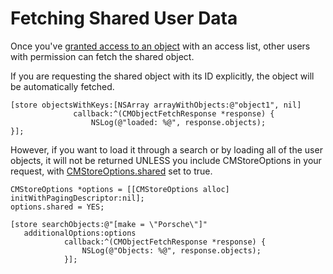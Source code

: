 # Fetching Shared User Data

Once you've [granted access to an object](#/ios#create-access-list) with an access list, other users with permission can fetch the shared object.

If you are requesting the shared object with its ID explicitly, the object will be automatically fetched.

```objc
[store objectsWithKeys:[NSArray arrayWithObjects:@"object1", nil]
              callback:^(CMObjectFetchResponse *response) {
                  NSLog(@"loaded: %@", response.objects);
}];
```

However, if you want to load it through a search or by loading all of the user objects, it will not be returned UNLESS you include CMStoreOptions in your request, with [CMStoreOptions.shared](http://cocoadocs.org/docsets/CloudMine/1.7.0/Classes/CMStoreOptions.html#//api/name/shared) set to true.

```objc
CMStoreOptions *options = [[CMStoreOptions alloc] initWithPagingDescriptor:nil];
options.shared = YES;
 
[store searchObjects:@"[make = \"Porsche\"]"
   additionalOptions:options
            callback:^(CMObjectFetchResponse *response) {
                NSLog(@"Objects: %@", response.objects);
            }];
```
			
